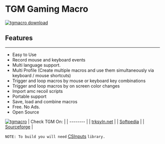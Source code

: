 # TGM Gaming Macro
[![tgmacro download](https://trksyln.net/tgmacro/content/images/dw-wiN.png)](https://trksyln.net/tgmacro)
&nbsp;
## Features
---
- Easy to Use
- Record mouse and keyboard events
- Multi language support.
- Multi Profile (Create multiple macros and use them simultaneously via keyboard / mouse shortcuts)
- Trigger and loop macros by mouse or keyboard key combinations
- Trigger and loop macros by on screen color changes
- Import amc recoil scripts
- Portable support
- Save, load and combine macros
- Free. No Ads.
- Open Source
 
[![tgmacro](https://trksyln.net/tgmacro/content/images/tgmacro0.png)](https://trksyln.net/tgmacro)
| Check TGM On:    |
| -------- | 
| [trksyln.net](https://trksyln.net/tgmacro)  | 
| [Softpedia](https://www.softpedia.com/get/Gaming-Related/TGM-Gaming-Macro.shtml)  | 
| [Sourceforge](https://sourceforge.net/projects/tmacro/) | 


`NOTE: To build you will need` [CSInputs](https://github.com/trksyln/CSInputs) `library.`
